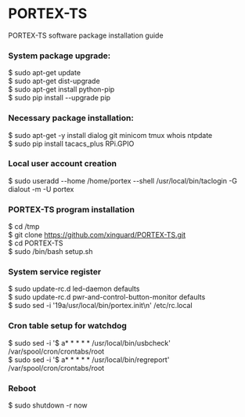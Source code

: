 # PORTEX-TS

PORTEX-TS software package installation guide

### System package upgrade:
$ sudo apt-get update  
$ sudo apt-get dist-upgrade  
$ sudo apt-get install python-pip  
$ sudo pip install --upgrade pip  

### Necessary package installation:
$ sudo apt-get -y install dialog git minicom tmux whois ntpdate   
$ sudo pip install tacacs_plus RPi.GPIO   

### Local user account creation
$ sudo useradd --home /home/portex --shell /usr/local/bin/taclogin -G dialout -m -U portex   

### PORTEX-TS program installation
$ cd /tmp  
$ git clone https://github.com/xinguard/PORTEX-TS.git  
$ cd PORTEX-TS   
$ sudo /bin/bash setup.sh  

### System service register
$ sudo update-rc.d led-daemon defaults  
$ sudo update-rc.d pwr-and-control-button-monitor defaults  
$ sudo sed -i '19a/usr/local/bin/portex.init\n' /etc/rc.local  
  
### Cron table setup for watchdog
$ sudo sed -i '$ a* * * * * \/usr\/local\/bin\/usbcheck' /var/spool/cron/crontabs/root  
$ sudo sed -i '$ a* * * * * \/usr\/local\/bin\/regreport' /var/spool/cron/crontabs/root   

### Reboot
$ sudo shutdown -r now  
  

